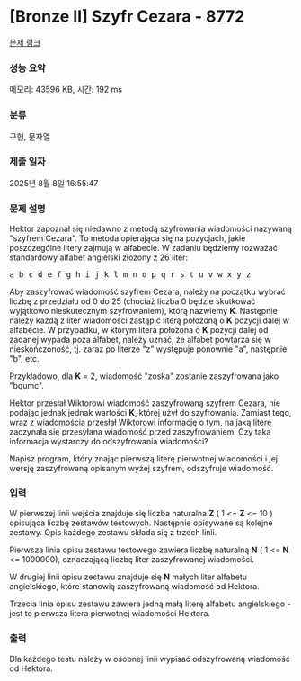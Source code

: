 # [Bronze II] Szyfr Cezara - 8772 

[문제 링크](https://www.acmicpc.net/problem/8772) 

### 성능 요약

메모리: 43596 KB, 시간: 192 ms

### 분류

구현, 문자열

### 제출 일자

2025년 8월 8일 16:55:47

### 문제 설명

<p>Hektor zapoznał się niedawno z metodą szyfrowania wiadomości nazywaną "szyfrem Cezara". To metoda opierająca się na pozycjach, jakie poszczególne litery zajmują w alfabecie. W zadaniu będziemy rozważać standardowy alfabet angielski złożony z 26 liter:</p>

<pre>a b c d e f g h i j k l m n o p q r s t u v w x y z</pre>

<p>Aby zaszyfrować wiadomość szyfrem Cezara, należy na początku wybrać liczbę z przedziału od 0 do 25 (chociaż liczba 0 będzie skutkować wyjątkowo nieskutecznym szyfrowaniem), którą nazwiemy <strong>K</strong>. Następnie należy każdą z liter wiadomości zastąpić literą położoną o <strong>K</strong> pozycji dalej w alfabecie. W przypadku, w którym litera położona o <strong>K</strong> pozycji dalej od zadanej wypada poza alfabet, należy uznać, że alfabet powtarza się w nieskończoność, tj. zaraz po literze "z" występuje ponownie "a", następnie "b", etc.</p>

<p>Przykładowo, dla <strong>K</strong> = 2, wiadomość "zoska" zostanie zaszyfrowana jako "bqumc".</p>

<p>Hektor przesłał Wiktorowi wiadomość zaszyfrowaną szyfrem Cezara, nie podając jednak jednak wartości <strong>K</strong>, której użył do szyfrowania. Zamiast tego, wraz z wiadomością przesłał Wiktorowi informację o tym, na jaką literę zaczynała się przesyłana wiadomość przed zaszyfrowaniem. Czy taka informacja wystarczy do odszyfrowania wiadomości?</p>

<p>Napisz program, który znając pierwszą literę pierwotnej wiadomości i jej wersję zaszyfrowaną opisanym wyżej szyfrem, odszyfruje wiadomość.</p>

### 입력 

 <p>W pierwszej linii wejścia znajduje się liczba naturalna <strong>Z</strong> ( 1 <= <strong>Z</strong> <= 10 ) opisująca liczbę zestawów testowych. Następnie opisywane są kolejne zestawy. Opis każdego zestawu składa się z trzech linii.</p>

<p>Pierwsza linia opisu zestawu testowego zawiera liczbę naturalną <strong>N</strong> ( 1 <= <strong>N</strong> <= 1000000), oznaczającą liczbę liter zaszyfrowanej wiadomości.</p>

<p>W drugiej linii opisu zestawu znajduje się <strong>N</strong> małych liter alfabetu angielskiego, które stanowią zaszyfrowaną wiadomość od Hektora.</p>

<p>Trzecia linia opisu zestawu zawiera jedną małą literę alfabetu angielskiego - jest to pierwsza litera pierwotnej wiadomości Hektora.</p>

### 출력 

 <p>Dla każdego testu należy w osobnej linii wypisać odszyfrowaną wiadomość od Hektora.</p>

